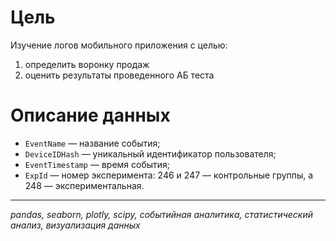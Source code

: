 # Цель

Изучение логов мобильного приложения с целью:
1. определить воронку продаж
1. оценить результаты проведенного АБ теста

# Описание данных 

* `EventName` — название события;
* `DeviceIDHash` — уникальный идентификатор пользователя;
* `EventTimestamp` — время события;
* `ExpId` — номер эксперимента: 246 и 247 — контрольные группы, а 248 — экспериментальная.

___

*pandas, seaborn, plotly, scipy, событийная аналитика, статистический анализ, визуализация данных*
